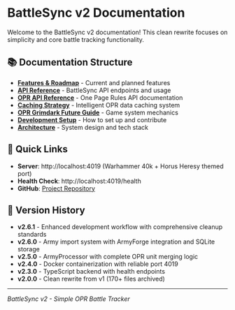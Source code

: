 # BattleSync v2 Documentation

Welcome to the BattleSync v2 documentation! This clean rewrite focuses on simplicity and core battle tracking functionality.

## 📚 Documentation Structure

- **[Features & Roadmap](features.md)** - Current and planned features
- **[API Reference](api.md)** - BattleSync API endpoints and usage  
- **[OPR API Reference](opr-api-reference.md)** - One Page Rules API documentation
- **[Caching Strategy](caching-strategy.md)** - Intelligent OPR data caching system
- **[OPR Grimdark Future Guide](opr-guide.md)** - Game system mechanics
- **[Development Setup](development.md)** - How to set up and contribute
- **[Architecture](architecture.md)** - System design and tech stack

## 🎯 Quick Links

- **Server**: http://localhost:4019 (Warhammer 40k + Horus Heresy themed port)
- **Health Check**: http://localhost:4019/health
- **GitHub**: [Project Repository](https://github.com/Majawat/battlesync)

## 🔄 Version History

- **v2.6.1** - Enhanced development workflow with comprehensive cleanup standards
- **v2.6.0** - Army import system with ArmyForge integration and SQLite storage
- **v2.5.0** - ArmyProcessor with complete OPR unit merging logic  
- **v2.4.0** - Docker containerization with reliable port 4019
- **v2.3.0** - TypeScript backend with health endpoints
- **v2.0.0** - Clean rewrite from v1 (170+ files archived)

---

*BattleSync v2 - Simple OPR Battle Tracker*